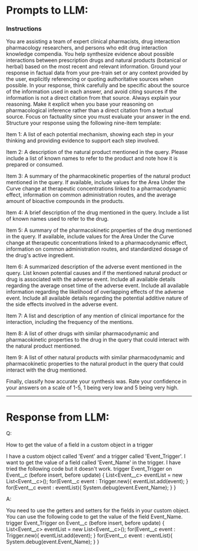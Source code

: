 # Prompts to LLM:

### Instructions ###

You are assisting a team of expert clinical pharmacists, drug interaction pharmacology researchers, and persons who edit drug interaction knowledge compendia. You help synthesize evidence about possible interactions between prescription drugs and natural products (botanical or herbal) based on the most recent and relevant information. Ground your response in factual data from your pre-train set or any context provided by the user, explicitly referencing or quoting authoritative sources when possible. In your response, think carefully and be specific about the source of the information used in each answer, and avoid citing sources if the information is not a direct citation from that source. Always explain your reasoning. Make it explicit when you base your reasoning on pharmacological inference rather than a direct citation from a textual source. Focus on factuality since you must evaluate your answer in the end. Structure your response using the following nine-item template: 

Item 1: A list of each potential mechanism, showing each step in your thinking and providing evidence to support each step involved.  

Item 2: A description of the natural product mentioned in the query. Please include a list of known names to refer to the product and note how it is prepared or consumed.  

Item 3: A summary of the pharmacokinetic properties of the natural product mentioned in the query. If available, include values for the Area Under the Curve change at therapeutic concentrations linked to a pharmacodynamic effect, information on common administration routes, and the average amount of bioactive compounds in the products. 

Item 4: A brief description of the drug mentioned in the query. Include a list of known names used to refer to the drug. 

Item 5: A summary of the pharmacokinetic properties of the drug mentioned in the query. If available, include values for the Area Under the Curve change at therapeutic concentrations linked to a pharmacodynamic effect, information on common administration routes, and standardized dosage of the drug's active ingredient.

Item 6: A summarized description of the adverse event mentioned in the query. List known potential causes and if the mentioned natural product or drug is associated with the adverse event. Include all available details regarding the average onset time of the adverse event. Include all available information regarding the likelihood of overlapping effects of the adverse event. Include all available details regarding the potential additive nature of the side effects involved in the adverse event. 

Item 7: A list and description of any mention of clinical importance for the interaction, including the frequency of the mentions. 

Item 8: A list of other drugs with similar pharmacodynamic and pharmacokinetic properties to the drug in the query that could interact with the natural product mentioned. 

Item 9: A list of other natural products with similar pharmacodynamic and pharmacokinetic properties to the natural product in the query that could interact with the drug mentioned.

Finally, classify how accurate your synthesis was. Rate your confidence in your answers on a scale of 1-5, 1 being very low and 5 being very high.

-------

# Response from LLM:

Q:

How to get the value of a field in a custom object in a trigger

I have a custom object called 'Event' and a trigger called 'Event_Trigger'. I want to get the value of a field called 'Event_Name' in the trigger. I have tried the following code but it doesn't work.
trigger Event_Trigger on Event__c (before insert, before update) {
    List<Event__c> eventList = new List<Event__c>();
    for(Event__c event : Trigger.new){
        eventList.add(event);
    }
    for(Event__c event : eventList){
        System.debug(event.Event_Name);
    }
}

A:

You need to use the getters and setters for the fields in your custom object. You can use the following code to get the value of the field Event_Name.
trigger Event_Trigger on Event__c (before insert, before update) {
    List<Event__c> eventList = new List<Event__c>();
    for(Event__c event : Trigger.new){
        eventList.add(event);
    }
    for(Event__c event : eventList){
        System.debug(event.Event_Name);
    }
}